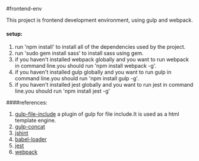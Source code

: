 #frontend-env

This project is frontend development environment, using gulp and webpack.

#### setup:

1. run 'npm install' to install all of the dependencies used by the project.
1. run 'sudo gem install sass' to install sass using gem.
1. if you haven't installed webpack globally and you want to run webpack in command line.you should run 'npm install webpack -g'.
1. if you haven't installed gulp globally and you want to run gulp in command line.you should run 'npm install gulp -g'.
1. if you haven't installed jest globally and you want to run jest in command line.you should run 'npm install jest -g'

####references:
1. [gulp-file-include](https://www.npmjs.com/package/gulp-file-include/)
    a plugin of gulp for file include.It is used as a html template engine.
1. [gulp-concat](https://www.npmjs.com/package/gulp-concat/)
1. [jshint](http://jshint.com/docs/)
1. [babel-loader](https://github.com/babel/babel-loader)
1. [jest](http://facebook.github.io/jest/docs/en/getting-started.html)
1. [webpack](https://webpack.js.org/)
